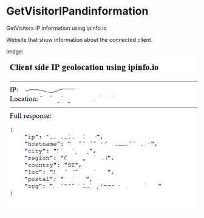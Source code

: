 # GetVisitorIPandinformation
GetVisitors IP information using ipinfo.io

Website that show information about the connected client.

Image:
![Screenshot](screenshot.png)
